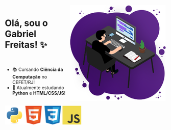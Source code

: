 

 <img align="right" src="Github-README_5.png" width="300" height="300">
 
<div>
 <h1>Olá, sou o Gabriel Freitas! ✨</h1>
 
 <br>

 - 📚 Cursando **Ciência da Computação** no CEFET/RJ!
 - 📝 Atualmente estudando **Python** e **HTML/CSS/JS**!

 <br>
 <sup>
  <img  align="left" height="60" width="60" src="https://raw.githubusercontent.com/devicons/devicon/master/icons/python/python-original.svg">
  <img  align="left" height="60" width="60" src="https://raw.githubusercontent.com/devicons/devicon/master/icons/html5/html5-original.svg">
  <img  align="left" height="60" width="60" src="https://raw.githubusercontent.com/devicons/devicon/master/icons/css3/css3-original.svg">
  <img  align="left" height="60" width="60" src="https://raw.githubusercontent.com/devicons/devicon/master/icons/javascript/javascript-original.svg">
 </sup>
</div>
